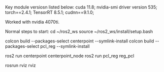 Key module versiosn listed below:
cuda 11.8;
nvidia-smi driver version 535;
torch==2.4.1;
TensorRT 8.5.1;
cudnn==9.1.0;

Worked with nvidia 4070ti.




Normal steps to start:
cd ~/ros2_ws
source ~/ros2_ws/install/setup.bash

colcon build --packages-select centerpoint --symlink-install
colcon build --packages-select pcl_reg --symlink-install

ros2 run centerpoint centerpoint_node
ros2 run pcl_reg reg_pcl

rosrun rviz rviz
